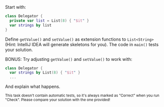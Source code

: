 

Start with:

```kotlin
class Delegator {
  private var list = List(8) { "$it" }
  var strings by list
}
```

Define `getValue()` and `setValue()` as extension functions to `List<String>`
(Hint: IntelliJ IDEA will generate skeletons for you). The code in `main()`
tests your solution.

BONUS: Try adjusting `getValue()` and `setValue()` to work with:

```kotlin
class Delegator {
  var strings by List(8) { "$it" }
  ...
```

And explain what happens.

<sub> This task doesn't contain automatic tests,
so it's always marked as "Correct" when you run "Check".
Please compare your solution with the one provided! </sub>
